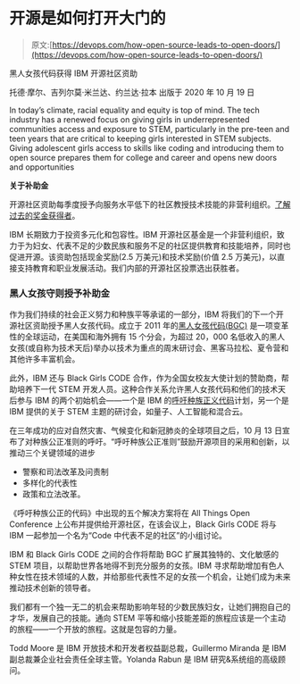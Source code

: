 # 开源是如何打开大门的

> 原文:[https://devops.com/how-open-source-leads-to-open-doors/](https://devops.com/how-open-source-leads-to-open-doors/)

黑人女孩代码获得 IBM 开源社区资助

托德·摩尔、吉列尔莫·米兰达、约兰达·拉本
出版于 2020 年 10 月 19 日

In today’s climate, racial equality and equity is top of mind. The tech industry has a renewed focus on giving girls in underrepresented communities access and exposure to STEM, particularly in the pre-teen and teen years that are critical to keeping girls interested in STEM subjects. Giving adolescent girls access to skills like coding and introducing them to open source prepares them for college and career and opens new doors and opportunities

**关于补助金**

开源社区资助每季度授予向服务水平低下的社区教授技术技能的非营利组织。[了解过去的奖金获得者](https://developer.ibm.com/?s=%22Open+Source+Community+Grant%22&orderby=date%E2%84%B4=desc&category_name=&type=&_ga=2.47024487.1742982132.1603066638-786659246.1598623409)。

IBM 长期致力于投资多元化和包容性。IBM 开源社区基金是一个非营利组织，致力于为妇女、代表不足的少数民族和服务不足的社区提供教育和技能培养，同时也促进开源。该资助包括现金奖励(2.5 万美元)和技术奖励(价值 2.5 万美元)，以直接支持教育和职业发展活动。我们内部的开源社区投票选出获胜者。

### 黑人女孩守则授予补助金

作为我们持续的社会正义努力和种族平等承诺的一部分，IBM 将我们的下一个开源社区资助授予黑人女孩代码。成立于 2011 年的[黑人女孩代码(BGC)](https://www.blackgirlscode.com/) 是一项变革性的全球运动，在美国和海外拥有 15 个分会，为超过 20，000 名低收入的黑人女孩(或自称为技术天后)举办以技术为重点的周末研讨会、黑客马拉松、夏令营和其他许多丰富机会。

此外，IBM 还与 Black Girls CODE 合作，作为全国女校友大使计划的赞助商，帮助培养下一代 STEM 开发人员。这种合作关系允许黑人女孩代码和他们的技术天后参与 IBM 的两个初始机会——一个是 IBM 的[呼吁种族正义代码](https://developer.ibm.com/callforcode/racial-justice/)计划，另一个是 IBM 提供的关于 STEM 主题的研讨会，如量子、人工智能和混合云。

在三年成功的应对自然灾害、气候变化和新冠肺炎的全球项目之后，10 月 13 日宣布了对种族公正准则的呼吁。“呼吁种族公正准则”鼓励开源项目的采用和创新，以推动三个关键领域的进步

*   警察和司法改革及问责制
*   多样化的代表性
*   政策和立法改革。

《呼吁种族公正的代码》中出现的五个解决方案将在 All Things Open Conference 上公布并提供给开源社区，在该会议上，Black Girls CODE 将与 IBM 一起参加一个名为“Code 中代表不足的社区”的小组讨论。

IBM 和 Black Girls CODE 之间的合作将帮助 BGC 扩展其独特的、文化敏感的 STEM 项目，以帮助世界各地得不到充分服务的女孩。IBM 寻求帮助增加有色人种女性在技术领域的人数，并给那些代表性不足的女孩一个机会，让她们成为未来推动技术创新的领导者。

我们都有一个独一无二的机会来帮助影响年轻的少数民族妇女，让她们拥抱自己的才华，发展自己的技能。通向 STEM 平等和缩小技能差距的旅程应该是一个主动的旅程——一个开放的旅程。这就是包容的力量。

Todd Moore 是 IBM 开放技术和开发者权益副总裁，Guillermo Miranda 是 IBM 副总裁兼企业社会责任全球主管。Yolanda Rabun 是 IBM 研究&系统组的高级顾问。